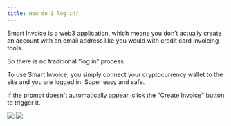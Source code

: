 ```yaml
---
title: How do I log in?
---
```


Smart Invoice is a web3 application, which means you don’t actually create an account with an email address like you would with credit card invoicing tools. 

So there is no traditional “log in” process.

To use Smart Invoice, you simply connect your cryptocurrency wallet to the site and you are logged in. Super easy and safe. 

If the prompt doesn't automatically appear, click the "Create Invoice" button to trigger it.

<img src='/screenshots/connect-your-wallet-2.png' />

<img src='/screenshots/connect-your-wallet-1.png' />